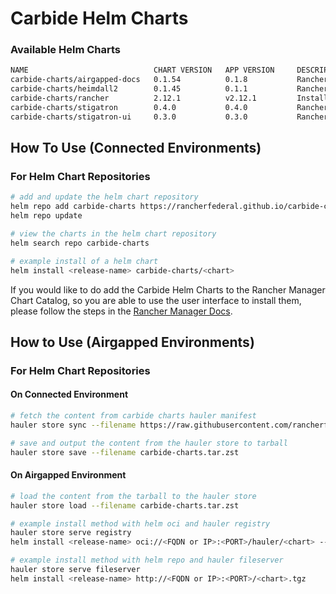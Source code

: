 # Carbide Helm Charts

### Available Helm Charts

```bash
NAME                            CHART VERSION   APP VERSION     DESCRIPTION
carbide-charts/airgapped-docs   0.1.54          0.1.8           Rancher Government Airgapped Docs
carbide-charts/heimdall2        0.1.45          0.1.1           Rancher Government Heimdall2 Tool
carbide-charts/rancher          2.12.1          v2.12.1         Install Rancher Server to manage Kubernetes clu...
carbide-charts/stigatron        0.4.0           0.4.0           Rancher Government Stigatron Extension
carbide-charts/stigatron-ui     0.3.0           0.3.0           Rancher Government Stigatron UI Extension
```

## How To Use (Connected Environments)

### For Helm Chart Repositories

```bash
# add and update the helm chart repository
helm repo add carbide-charts https://rancherfederal.github.io/carbide-charts
helm repo update

# view the charts in the helm chart repository
helm search repo carbide-charts

# example install of a helm chart
helm install <release-name> carbide-charts/<chart>
```

If you would like to do add the Carbide Helm Charts to the Rancher Manager Chart Catalog, so you are able to use the user interface to install them, please follow the steps in the [Rancher Manager Docs](https://ranchermanager.docs.rancher.com/how-to-guides/new-user-guides/helm-charts-in-rancher).

## How to Use (Airgapped Environments)

### For Helm Chart Repositories

#### On Connected Environment

```bash
# fetch the content from carbide charts hauler manifest
hauler store sync --filename https://raw.githubusercontent.com/rancherfederal/carbide-charts/refs/heads/main/carbide-charts.yaml

# save and output the content from the hauler store to tarball
hauler store save --filename carbide-charts.tar.zst
```

#### On Airgapped Environment

```bash
# load the content from the tarball to the hauler store
hauler store load --filename carbide-charts.tar.zst

# example install method with helm oci and hauler registry
hauler store serve registry
helm install <release-name> oci://<FQDN or IP>:<PORT>/hauler/<chart> --version <version>

# example install method with helm repo and hauler fileserver
hauler store serve fileserver
helm install <release-name> http://<FQDN or IP>:<PORT>/<chart>.tgz
```
